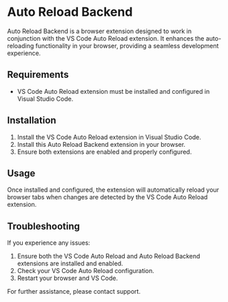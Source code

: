 # Auto Reload Backend

Auto Reload Backend is a browser extension designed to work in conjunction with the VS Code Auto Reload extension. It enhances the auto-reloading functionality in your browser, providing a seamless development experience.

## Requirements

- VS Code Auto Reload extension must be installed and configured in Visual Studio Code.

## Installation

1. Install the VS Code Auto Reload extension in Visual Studio Code.
2. Install this Auto Reload Backend extension in your browser.
3. Ensure both extensions are enabled and properly configured.

## Usage

Once installed and configured, the extension will automatically reload your browser tabs when changes are detected by the VS Code Auto Reload extension.

## Troubleshooting

If you experience any issues:
1. Ensure both the VS Code Auto Reload and Auto Reload Backend extensions are installed and enabled.
2. Check your VS Code Auto Reload configuration.
3. Restart your browser and VS Code.

For further assistance, please contact support.